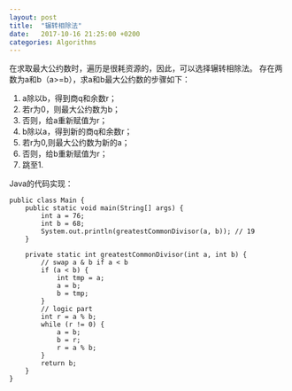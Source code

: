 ```yaml
---
layout: post
title:  "辗转相除法"
date:   2017-10-16 21:25:00 +0200
categories: Algorithms
---
```


在求取最大公约数时，遍历是很耗资源的，因此，可以选择辗转相除法。
存在两数为a和b（a>=b），求a和b最大公约数的步骤如下：

1. a除以b，得到商q和余数r；
2. 若r为0，则最大公约数为b；
3. 否则，给a重新赋值为r；
4. b除以a，得到新的商q和余数r；
5. 若r为0,则最大公约数为新的a；
6. 否则，给b重新赋值为r；
7. 跳至1.

Java的代码实现：
```
public class Main {
    public static void main(String[] args) {
        int a = 76;
        int b = 68;
        System.out.println(greatestCommonDivisor(a, b)); // 19
    }

    private static int greatestCommonDivisor(int a, int b) {
        // swap a & b if a < b
        if (a < b) {
            int tmp = a;
            a = b;
            b = tmp;
        }
        // logic part
        int r = a % b;
        while (r != 0) {
            a = b;
            b = r;
            r = a % b;
        }
        return b;
    }
}
```

